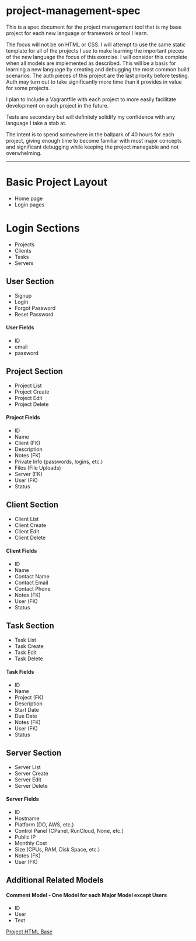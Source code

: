 # project-management-spec
This is a spec document for the project management tool that is my base project for each new language or framework or tool I learn.

The focus will not be on HTML or CSS. I will attempt to use the same static template for all of the projects I use to make learning the important pieces of the new language the focus of this exercise. I will consider this complete when all models are implemented as described. This will be a basis for learning a new language by creating and debugging the most common build scenarios. The auth pieces of this project are the last priority before testing. Auth may turn out to take significantly more time than it provides in value for some projects.

I plan to include a Vagrantfile with each project to more easily facilitate development on each project in the future.

Tests are secondary but will definitely solidify my confidence with any language I take a stab at.

The intent is to spend somewhere in the ballpark of 40 hours for each project, giving enough time to become familiar with most major concepts and significant debugging while keeping the project managable and not overwhelming.

---

# Basic Project Layout
- Home page
- Login pages

# Login Sections
- Projects
- Clients
- Tasks
- Servers

## User Section
- Signup
- Login
- Forgot Password
- Reset Password
#### User Fields
- ID
- email
- password

## Project Section
- Project List
- Project Create
- Project Edit
- Project Delete
#### Project Fields
- ID
- Name
- Client (FK)
- Description
- Notes (FK)
- Private Info (passwords, logins, etc.)
- Files (File Uploads)
- Server (FK)
- User (FK)
- Status

## Client Section
- Client List
- Client Create
- Client Edit
- Client Delete
#### Client Fields
- ID
- Name
- Contact Name
- Contact Email
- Contact Phone
- Notes (FK)
- User (FK)
- Status

## Task Section
- Task List
- Task Create
- Task Edit
- Task Delete
#### Task Fields
- ID
- Name
- Project (FK)
- Description
- Start Date
- Due Date
- Notes (FK)
- User (FK)
- Status

## Server Section
- Server List
- Server Create
- Server Edit
- Server Delete
#### Server Fields
- ID
- Hostname
- Platform (DO, AWS, etc.)
- Control Panel (CPanel, RunCloud, None, etc.)
- Public IP
- Monthly Cost
- Size (CPUs, RAM, Disk Space, etc.)
- Notes (FK)
- User (FK)

## Additional Related Models
#### Comment Model - One Model for each Major Model except Users
- ID
- User
- Text

[Project HTML Base](https://github.com/codescribblr/project-manager-html)

